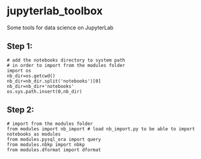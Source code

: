 # jupyterlab_toolbox
Some tools for data science on JupyterLab

## Step 1:
~~~~
# add the notebooks directory to system path
# in order to import from the modules folder
import os
nb_dir=os.getcwd()
nb_dir=nb_dir.split('notebooks')[0]
nb_dir=nb_dir+'notebooks'
os.sys.path.insert(0,nb_dir)
~~~~
## Step 2:
~~~~
# import from the modules folder
from modules import nb_import # load nb_import.py to be able to import notebooks as modules
from modules.pysql_ora import query
from modules.nbkp import nbkp
from modules.dformat import dformat
~~~~
